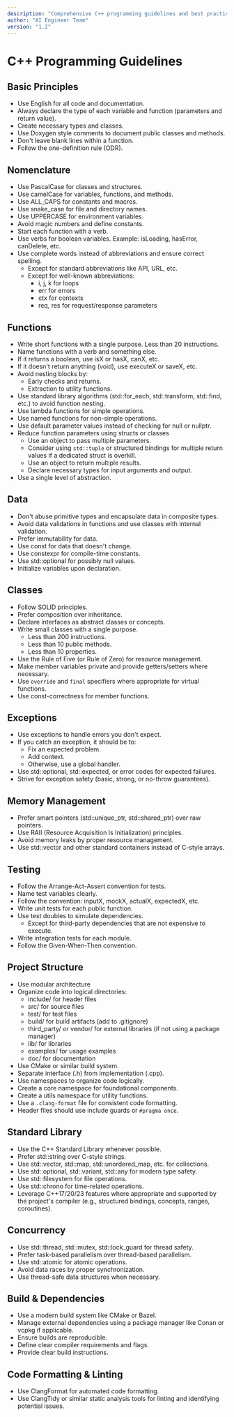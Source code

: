 ```yaml
---
description: "Comprehensive C++ programming guidelines and best practices, including modern C++ features and tooling."
author: "AI Engineer Team"
version: "1.2"
---
```


# C++ Programming Guidelines

## Basic Principles

- Use English for all code and documentation.
- Always declare the type of each variable and function (parameters and return value).
- Create necessary types and classes.
- Use Doxygen style comments to document public classes and methods.
- Don't leave blank lines within a function.
- Follow the one-definition rule (ODR).

## Nomenclature

- Use PascalCase for classes and structures.
- Use camelCase for variables, functions, and methods.
- Use ALL_CAPS for constants and macros.
- Use snake_case for file and directory names.
- Use UPPERCASE for environment variables.
- Avoid magic numbers and define constants.
- Start each function with a verb.
- Use verbs for boolean variables. Example: isLoading, hasError, canDelete, etc.
- Use complete words instead of abbreviations and ensure correct spelling.
  - Except for standard abbreviations like API, URL, etc.
  - Except for well-known abbreviations:
    - i, j, k for loops
    - err for errors
    - ctx for contexts
    - req, res for request/response parameters

## Functions

- Write short functions with a single purpose. Less than 20 instructions.
- Name functions with a verb and something else.
- If it returns a boolean, use isX or hasX, canX, etc.
- If it doesn't return anything (void), use executeX or saveX, etc.
- Avoid nesting blocks by:
  - Early checks and returns.
  - Extraction to utility functions.
- Use standard library algorithms (std::for_each, std::transform, std::find, etc.) to avoid function nesting.
- Use lambda functions for simple operations.
- Use named functions for non-simple operations.
- Use default parameter values instead of checking for null or nullptr.
- Reduce function parameters using structs or classes
  - Use an object to pass multiple parameters.
  - Consider using `std::tuple` or structured bindings for multiple return values if a dedicated struct is overkill.
  - Use an object to return multiple results.
  - Declare necessary types for input arguments and output.
- Use a single level of abstraction.

## Data

- Don't abuse primitive types and encapsulate data in composite types.
- Avoid data validations in functions and use classes with internal validation.
- Prefer immutability for data.
- Use const for data that doesn't change.
- Use constexpr for compile-time constants.
- Use std::optional for possibly null values.
- Initialize variables upon declaration.

## Classes

- Follow SOLID principles.
- Prefer composition over inheritance.
- Declare interfaces as abstract classes or concepts.
- Write small classes with a single purpose.
  - Less than 200 instructions.
  - Less than 10 public methods.
  - Less than 10 properties.
- Use the Rule of Five (or Rule of Zero) for resource management.
- Make member variables private and provide getters/setters where necessary.
- Use `override` and `final` specifiers where appropriate for virtual functions.
- Use const-correctness for member functions.

## Exceptions

- Use exceptions to handle errors you don't expect.
- If you catch an exception, it should be to:
  - Fix an expected problem.
  - Add context.
  - Otherwise, use a global handler.
- Use std::optional, std::expected, or error codes for expected failures.
- Strive for exception safety (basic, strong, or no-throw guarantees).

## Memory Management

- Prefer smart pointers (std::unique_ptr, std::shared_ptr) over raw pointers.
- Use RAII (Resource Acquisition Is Initialization) principles.
- Avoid memory leaks by proper resource management.
- Use std::vector and other standard containers instead of C-style arrays.

## Testing

- Follow the Arrange-Act-Assert convention for tests.
- Name test variables clearly.
- Follow the convention: inputX, mockX, actualX, expectedX, etc.
- Write unit tests for each public function.
- Use test doubles to simulate dependencies.
  - Except for third-party dependencies that are not expensive to execute.
- Write integration tests for each module.
- Follow the Given-When-Then convention.

## Project Structure

- Use modular architecture
- Organize code into logical directories:
  - include/ for header files
  - src/ for source files
  - test/ for test files
  - build/ for build artifacts (add to .gitignore)
  - third_party/ or vendor/ for external libraries (if not using a package manager)
  - lib/ for libraries
  - examples/ for usage examples
  - doc/ for documentation
- Use CMake or similar build system.
- Separate interface (.h) from implementation (.cpp).
- Use namespaces to organize code logically.
- Create a core namespace for foundational components.
- Create a utils namespace for utility functions.
- Use a `.clang-format` file for consistent code formatting.
- Header files should use include guards or `#pragma once`.

## Standard Library

- Use the C++ Standard Library whenever possible.
- Prefer std::string over C-style strings.
- Use std::vector, std::map, std::unordered_map, etc. for collections.
- Use std::optional, std::variant, std::any for modern type safety.
- Use std::filesystem for file operations.
- Use std::chrono for time-related operations.
- Leverage C++17/20/23 features where appropriate and supported by the project's compiler (e.g., structured bindings, concepts, ranges, coroutines).

## Concurrency

- Use std::thread, std::mutex, std::lock_guard for thread safety.
- Prefer task-based parallelism over thread-based parallelism.
- Use std::atomic for atomic operations.
- Avoid data races by proper synchronization.
- Use thread-safe data structures when necessary.

## Build & Dependencies
- Use a modern build system like CMake or Bazel.
- Manage external dependencies using a package manager like Conan or vcpkg if applicable.
- Ensure builds are reproducible.
- Define clear compiler requirements and flags.
- Provide clear build instructions.

## Code Formatting & Linting
- Use ClangFormat for automated code formatting.
- Use ClangTidy or similar static analysis tools for linting and identifying potential issues.
